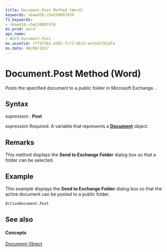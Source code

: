 ```yaml
---
title: Document.Post Method (Word)
keywords: vbawd10.chm158007439
f1_keywords:
- vbawd10.chm158007439
ms.prod: word
api_name:
- Word.Document.Post
ms.assetid: 1ff97561-ed82-fcf3-6615-ee7ed27814fe
ms.date: 06/08/2017
---
```



# Document.Post Method (Word)

Posts the specified document to a public folder in Microsoft Exchange. .


## Syntax

 _expression_ . **Post**

 _expression_ Required. A variable that represents a **[Document](document-object-word.md)** object.


## Remarks

This method displays the  **Send to Exchange Folder** dialog box so that a folder can be selected.


## Example

This example displays the  **Send to Exchange Folder** dialog box so that the active document can be posted to a public folder.


```vb
ActiveDocument.Post
```


## See also


#### Concepts


[Document Object](document-object-word.md)

